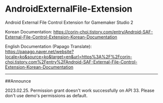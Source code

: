 # AndroidExternalFile-Extension

Android External File Control Extension for Gamemaker Studio 2

Korean Documentation: https://corin-choi.tistory.com/entry/Android-SAF-External-File-Control-Extension-Korean-Documentation

English Documentation (Papago Translate): https://papago.naver.net/website?locale=ko&source=ko&target=en&url=https%3A%2F%2Fcorin-choi.tistory.com%2Fentry%2FAndroid-SAF-External-File-Control-Extension-Korean-Documentation

-----
##Announce

2023.02.25. Permission grant doesn't work successfully on API 33. Please don't use demo's permissions as default.
